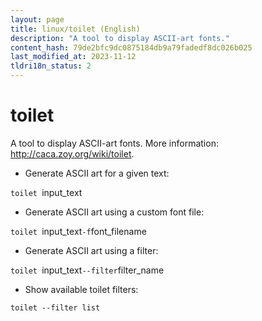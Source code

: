 ```yaml
---
layout: page
title: linux/toilet (English)
description: "A tool to display ASCII-art fonts."
content_hash: 79de2bfc9dc0875184db9a79fadedf8dc026b025
last_modified_at: 2023-11-12
tldri18n_status: 2
---
```

# toilet

A tool to display ASCII-art fonts.
More information: <http://caca.zoy.org/wiki/toilet>.

- Generate ASCII art for a given text:

`toilet `<span class="tldr-var badge badge-pill bg-dark-lm bg-white-dm text-white-lm text-dark-dm font-weight-bold">input_text</span>

- Generate ASCII art using a custom font file:

`toilet `<span class="tldr-var badge badge-pill bg-dark-lm bg-white-dm text-white-lm text-dark-dm font-weight-bold">input_text</span>` -f `<span class="tldr-var badge badge-pill bg-dark-lm bg-white-dm text-white-lm text-dark-dm font-weight-bold">font_filename</span>

- Generate ASCII art using a filter:

`toilet `<span class="tldr-var badge badge-pill bg-dark-lm bg-white-dm text-white-lm text-dark-dm font-weight-bold">input_text</span>` --filter `<span class="tldr-var badge badge-pill bg-dark-lm bg-white-dm text-white-lm text-dark-dm font-weight-bold">filter_name</span>

- Show available toilet filters:

`toilet --filter list `
